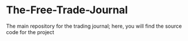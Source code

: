 # The-Free-Trade-Journal
The main repository for the trading journal; here, you will find the source code for the project

